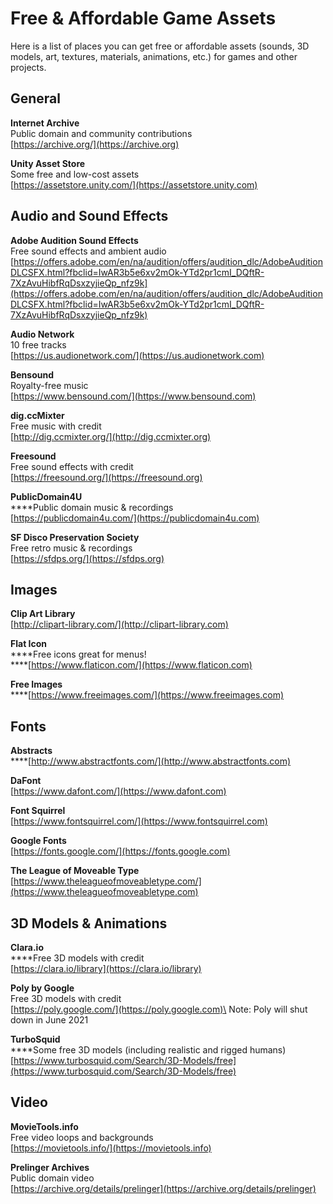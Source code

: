 # Free & Affordable Game Assets

Here is a list of places you can get free or affordable assets (sounds, 3D models, art, textures, materials, animations, etc.) for games and other projects.

## General

**Internet Archive**\
Public domain and community contributions\
[https://archive.org/](https://archive.org)

**Unity Asset Store**\
Some free and low-cost assets\
[https://assetstore.unity.com/](https://assetstore.unity.com)

## Audio and Sound Effects

**Adobe Audition Sound Effects**\
Free sound effects and ambient audio\
[https://offers.adobe.com/en/na/audition/offers/audition_dlc/AdobeAuditionDLCSFX.html?fbclid=IwAR3b5e6xv2mOk-YTd2pr1cmI_DQftR-7XzAvuHibfRqDsxzyjieQp_nfz9k](https://offers.adobe.com/en/na/audition/offers/audition_dlc/AdobeAuditionDLCSFX.html?fbclid=IwAR3b5e6xv2mOk-YTd2pr1cmI_DQftR-7XzAvuHibfRqDsxzyjieQp_nfz9k)

**Audio Network**\
10 free tracks\
[https://us.audionetwork.com/](https://us.audionetwork.com)

**Bensound**\
Royalty-free music\
[https://www.bensound.com/](https://www.bensound.com)

**dig.ccMixter**\
Free music with credit\
[http://dig.ccmixter.org/](http://dig.ccmixter.org)

**Freesound**\
Free sound effects with credit\
[https://freesound.org/](https://freesound.org) 

**PublicDomain4U**\
****Public domain music & recordings\
[https://publicdomain4u.com/](https://publicdomain4u.com)

**SF Disco Preservation Society**\
Free retro music & recordings\
[https://sfdps.org/](https://sfdps.org)

## **Images**

**Clip Art Library**\
[http://clipart-library.com/](http://clipart-library.com)

**Flat Icon**\
****Free icons great for menus!\
****[https://www.flaticon.com/](https://www.flaticon.com)

**Free Images**\
****[https://www.freeimages.com/](https://www.freeimages.com)

## Fonts

**Abstracts**\
****[http://www.abstractfonts.com/](http://www.abstractfonts.com)

**DaFont**\
[https://www.dafont.com/](https://www.dafont.com)

**Font Squirrel**\
[https://www.fontsquirrel.com/](https://www.fontsquirrel.com)

**Google Fonts**\
[https://fonts.google.com/](https://fonts.google.com)

**The League of Moveable Type**\
[https://www.theleagueofmoveabletype.com/](https://www.theleagueofmoveabletype.com)

## 3D Models & Animations

**Clara.io**\
****Free 3D models with credit\
[https://clara.io/library](https://clara.io/library)

**Poly by Google**\
Free 3D models with credit\
[https://poly.google.com/](https://poly.google.com)\
Note: Poly will shut down in June 2021

**TurboSquid**\
****Some free 3D models (including realistic and rigged humans)\
[https://www.turbosquid.com/Search/3D-Models/free](https://www.turbosquid.com/Search/3D-Models/free)

## Video

**MovieTools.info**\
Free video loops and backgrounds\
[https://movietools.info/](https://movietools.info)

**Prelinger Archives**\
Public domain video\
[https://archive.org/details/prelinger](https://archive.org/details/prelinger)

